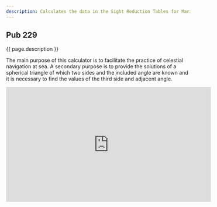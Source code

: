 ```yaml
---
description: Calculates the data in the Sight Reduction Tables for Marine Navigation (Pub. No. 229).
---
```

## Pub 229
{{ page.description }}

The main purpose of this calculator is to facilitate the practice of celestial navigation at sea. A secondary purpose is to provide the solutions of a spherical triangle of which two sides and the included angle are known and it is necessary to find the values of the third side and adjacent angle.

<iframe width="560" height="315" src="https://www.youtube.com/embed/f_2US3Euaqw" title="YouTube video player" frameborder="0" allow="accelerometer; autoplay; clipboard-write; encrypted-media; gyroscope; picture-in-picture" allowfullscreen></iframe>
